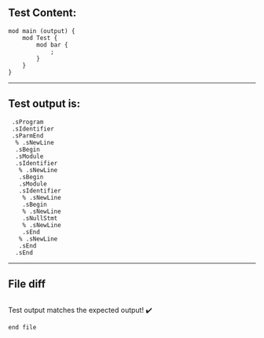 
Test Content: 
-------------------------
```
mod main (output) {
    mod Test {  
        mod bar {
            ;
        }
    }
}
```
------------------------
Test output is: 
-------------------------
```
 .sProgram
 .sIdentifier
 .sParmEnd
  % .sNewLine
  .sBegin
  .sModule
  .sIdentifier
   % .sNewLine
   .sBegin
   .sModule
   .sIdentifier
    % .sNewLine
    .sBegin
    % .sNewLine
    .sNullStmt
    % .sNewLine
    .sEnd
   % .sNewLine
   .sEnd
  .sEnd

```
------------------------

File diff
-------------------------
```diff

```
Test output matches the expected output! :heavy_check_mark:

```
end file
